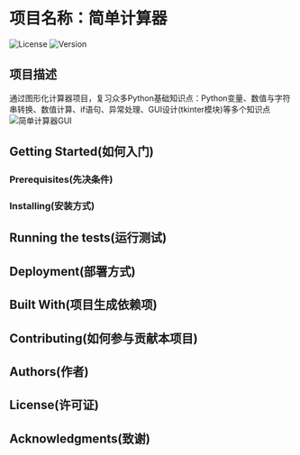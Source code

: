 # 项目名称：简单计算器
![License](https://img.shields.io/badge/License-MIT-brightgreen)    ![Version](https://img.shields.io/badge/Version-v0.1-brightgreen)

## 项目描述
通过图形化计算器项目，复习众多Python基础知识点：Python变量、数值与字符串转换、数值计算、if语句、异常处理、GUI设计(tkinter模块)等多个知识点
![简单计算器GUI](https://github.com/pythonprogrammingbook/simple_calculator/blob/master/imgs/calc_ui.png)
## Getting Started(如何入门)

### Prerequisites(先决条件)

### Installing(安装方式)

## Running the tests(运行测试)

## Deployment(部署方式)

## Built With(项目生成依赖项)

## Contributing(如何参与贡献本项目)

## Authors(作者)

## License(许可证)

## Acknowledgments(致谢)
